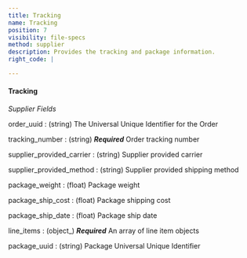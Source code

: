 ```yaml
---
title: Tracking
name: Tracking
position: 7
visibility: file-specs
method: supplier
description: Provides the tracking and package information.
right_code: |

---
```


#### Tracking
_Supplier Fields_

order_uuid
: (string) The Universal Unique Identifier for the Order

tracking_number
: (string) ***Required*** Order tracking number

supplier_provided_carrier
: (string) Supplier provided carrier

supplier_provided_method
: (string) Supplier provided shipping method

package_weight
: (float) Package weight

package_ship_cost
: (float) Package shipping cost

package_ship_date
: (float) Package ship date

line_items
: (object_) ***Required*** An array of line item objects

package_uuid
: (string) Package Universal Unique Identifier


